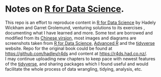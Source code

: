 # Notes on [R for Data Science](https://r4ds.had.co.nz/index.html).  
This repo is an effort to reproduce content in [R for Data Science](https://r4ds.had.co.nz/index.html) by Hadely Wickham and Garret Grolemund, venturing solutions to its exercises , documenting what I have learned and more. Some text are borrowed and modified from  its [Chinese virsion](https://www.ituring.com.cn/book/2113), most images and diagrams are screenshots taken from [R for Data Science](https://r4ds.had.co.nz/index.html),  [Advanced R](https://adv-r.hadley.nz/) and the [tidyverse](https://www.tidyverse.org/) website. Repo for the original book could be found at https://github.com/hadley/r4ds and content at https://r4ds.had.co.nz/.  
I may continue uploading new chapters to keep pace with newest features of the [tidyverse](https://www.tidyverse.org), and sharing packages which I found useful and would facilitate the whole process of data wrangling, tidying, analysis,  etc.
